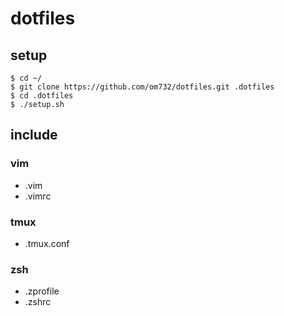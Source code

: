 # dotfiles

## setup
```
$ cd ~/
$ git clone https://github.com/om732/dotfiles.git .dotfiles
$ cd .dotfiles
$ ./setup.sh
```

## include

### vim
- .vim
- .vimrc

### tmux
- .tmux.conf

### zsh
- .zprofile
- .zshrc
